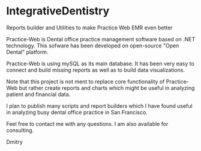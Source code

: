 IntegrativeDentistry
====================

Reports builder and Utilities to make Practice Web EMR even better

Practice-Web is Dental office practice management software based on .NET technology. This sofware has been developed on open-source "Open Dental" platform.

Practice-Web is using mySQL as its main database. It has been very easy to connect and build missing reports as well as to build data visualizations.

Note that this project is not ment to replace core functionality of Practice-Web but rather create reports and charts which might be useful in analyzing patient and financial data.

I plan to publish many scripts and report builders which I have found useful in analyzing busy dental office practice in San Francisco.

Feel free to contact me with any questions. I am also available for consulting.

Dmitry
